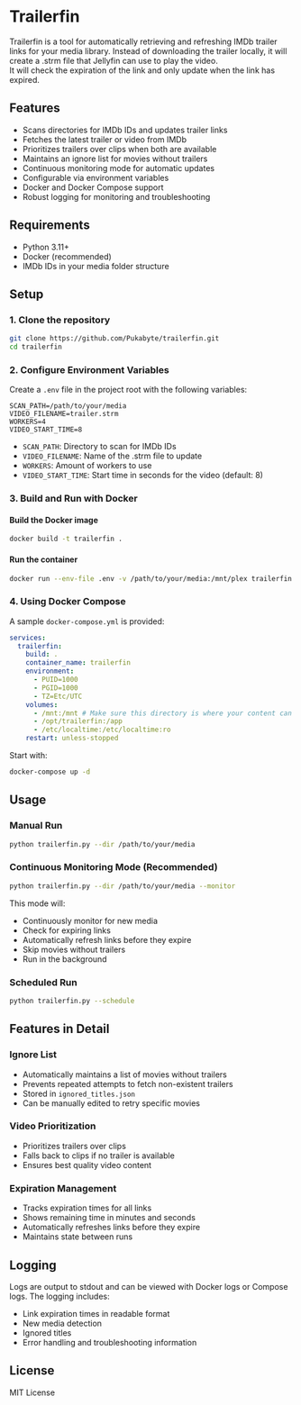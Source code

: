 # Trailerfin

Trailerfin is a tool for automatically retrieving and refreshing IMDb trailer links for your media library.
Instead of downloading the trailer locally, it will create a .strm file that Jellyfin can use to play the video.  
It will check the expiration of the link and only update when the link has expired.

## Features
- Scans directories for IMDb IDs and updates trailer links
- Fetches the latest trailer or video from IMDb
- Prioritizes trailers over clips when both are available
- Maintains an ignore list for movies without trailers
- Continuous monitoring mode for automatic updates
- Configurable via environment variables
- Docker and Docker Compose support
- Robust logging for monitoring and troubleshooting

## Requirements
- Python 3.11+
- Docker (recommended)
- IMDb IDs in your media folder structure

## Setup

### 1. Clone the repository
```sh
git clone https://github.com/Pukabyte/trailerfin.git
cd trailerfin
```

### 2. Configure Environment Variables
Create a `.env` file in the project root with the following variables:

```env
SCAN_PATH=/path/to/your/media
VIDEO_FILENAME=trailer.strm
WORKERS=4
VIDEO_START_TIME=8
```

- `SCAN_PATH`: Directory to scan for IMDb IDs
- `VIDEO_FILENAME`: Name of the .strm file to update
- `WORKERS`: Amount of workers to use
- `VIDEO_START_TIME`: Start time in seconds for the video (default: 8)

### 3. Build and Run with Docker

#### Build the Docker image
```sh
docker build -t trailerfin .
```

#### Run the container
```sh
docker run --env-file .env -v /path/to/your/media:/mnt/plex trailerfin
```

### 4. Using Docker Compose

A sample `docker-compose.yml` is provided:

```yaml
services:
  trailerfin:
    build: .
    container_name: trailerfin
    environment:
      - PUID=1000
      - PGID=1000
      - TZ=Etc/UTC
    volumes:
      - /mnt:/mnt # Make sure this directory is where your content can be found in
      - /opt/trailerfin:/app
      - /etc/localtime:/etc/localtime:ro
    restart: unless-stopped
```

Start with:
```sh
docker-compose up -d
```

## Usage

### Manual Run
```sh
python trailerfin.py --dir /path/to/your/media
```

### Continuous Monitoring Mode (Recommended)
```sh
python trailerfin.py --dir /path/to/your/media --monitor
```
This mode will:
- Continuously monitor for new media
- Check for expiring links
- Automatically refresh links before they expire
- Skip movies without trailers
- Run in the background

### Scheduled Run
```sh
python trailerfin.py --schedule
```

## Features in Detail

### Ignore List
- Automatically maintains a list of movies without trailers
- Prevents repeated attempts to fetch non-existent trailers
- Stored in `ignored_titles.json`
- Can be manually edited to retry specific movies

### Video Prioritization
- Prioritizes trailers over clips
- Falls back to clips if no trailer is available
- Ensures best quality video content

### Expiration Management
- Tracks expiration times for all links
- Shows remaining time in minutes and seconds
- Automatically refreshes links before they expire
- Maintains state between runs

## Logging
Logs are output to stdout and can be viewed with Docker logs or Compose logs. The logging includes:
- Link expiration times in readable format
- New media detection
- Ignored titles
- Error handling and troubleshooting information

## License
MIT License 
